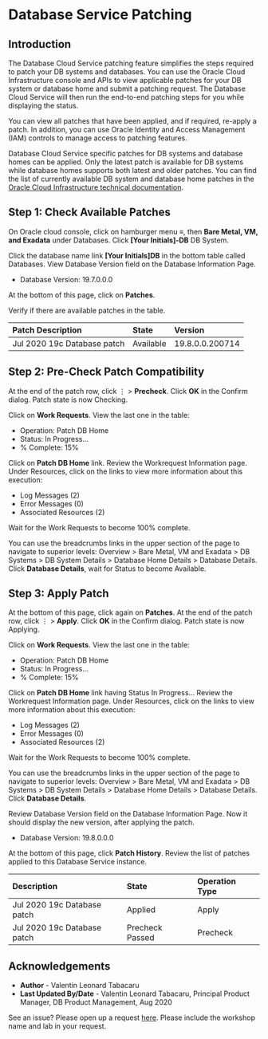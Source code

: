 # Database Service Patching

## Introduction

The Database Cloud Service patching feature simplifies the steps required to patch your DB systems and databases. You can use the Oracle Cloud Infrastructure console and APIs to view applicable patches for your DB system or database home and submit a patching request. The Database Cloud Service will then run the end-to-end patching steps for you while displaying the status.

You can view all patches that have been applied, and if required, re-apply a patch. In addition, you can use Oracle Identity and Access Management (IAM) controls to manage access to patching features.

Database Cloud Service specific patches for DB systems and database homes can be applied. Only the latest patch is available for DB systems while database homes supports both latest and older patches. You can find the list of currently available DB system and database home patches in the [Oracle Cloud Infrastructure technical documentation](https://docs.cloud.oracle.com/en-us/iaas/Content/Database/Tasks/patchingDB.htm).

## Step 1: Check Available Patches

On Oracle cloud console, click on hamburger menu ≡, then **Bare Metal, VM, and Exadata** under Databases. Click **[Your Initials]-DB** DB System.

Click the database name link **[Your Initials]DB** in the bottom table called Databases. View Database Version field on the Database Information Page. 

- Database Version: 19.7.0.0.0

At the bottom of this page, click on **Patches**.

Verify if there are available patches in the table.

| Patch Description | State | Version  |
|:----------|:----------|:----------|
| Jul 2020 19c Database patch    | Available    | 19.8.0.0.200714    |

## Step 2: Pre-Check Patch Compatibility

At the end of the patch row, click ⋮ > **Precheck**. Click **OK** in the Confirm dialog. Patch state is now Checking.

Click on **Work Requests**. View the last one in the table:

- Operation: Patch DB Home
- Status: In Progress...
- % Complete: 15%

Click on **Patch DB Home** link. Review the Workrequest Information page. Under Resources, click on the links to view more information about this execution:

- Log Messages (2)
- Error Messages (0)
- Associated Resources (2)

Wait for the Work Requests to become 100% complete.

You can use the breadcrumbs links in the upper section of the page to navigate to superior levels: Overview > Bare Metal, VM and Exadata > DB Systems > DB System Details > Database Home Details > Database Details. Click **Database Details**, wait for Status to become Available.

## Step 3: Apply Patch

At the bottom of this page, click again on **Patches**. At the end of the patch row, click ⋮ > **Apply**. Click **OK** in the Confirm dialog. Patch state is now Applying.

Click on **Work Requests**. View the last one in the table:

- Operation: Patch DB Home
- Status: In Progress...
- % Complete: 15%

Click on **Patch DB Home** link having Status In Progress... Review the Workrequest Information page. Under Resources, click on the links to view more information about this execution:

- Log Messages (2)
- Error Messages (0)
- Associated Resources (2)

Wait for the Work Requests to become 100% complete.

You can use the breadcrumbs links in the upper section of the page to navigate to superior levels: Overview > Bare Metal, VM and Exadata > DB Systems > DB System Details > Database Home Details > Database Details. Click **Database Details**.

Review Database Version field on the Database Information Page. Now it should display the new version, after applying the patch.

- Database Version: 19.8.0.0.0

At the bottom of this page, click **Patch History**. Review the list of patches applied to this Database Service instance.

| Description  | State  | Operation Type  |
|:----------|:----------|:----------|
| Jul 2020 19c Database patch    | Applied    | Apply    |
| Jul 2020 19c Database patch   | Precheck Passed    | Precheck    |

## Acknowledgements

- **Author** - Valentin Leonard Tabacaru
- **Last Updated By/Date** - Valentin Leonard Tabacaru, Principal Product Manager, DB Product Management, Aug 2020

See an issue? Please open up a request [here](https://github.com/oracle/learning-library/issues). Please include the workshop name and lab in your request.

